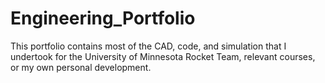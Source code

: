 # Engineering_Portfolio
This portfolio contains most of the CAD, code, and simulation that I undertook for the University of Minnesota Rocket Team, relevant courses, or my own personal development.
